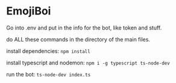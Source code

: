 # EmojiBoi

Go into .env and put in the info for the bot, like token and stuff.

do ALL these commands in the directory of the main files.

install dependencies:
`npm install`

install typescript and nodemon:
`npm i -g typescript ts-node-dev`

run the bot:
`ts-node-dev index.ts`
